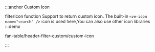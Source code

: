 :::anchor Custom Icon

filterIcon function Support to return custom icon. The built-in `<ve-icon name="search" />` icon is used here,You can also use other icon libraries
:::demo

fan-table/header-filter-custom/custom-icon

:::
